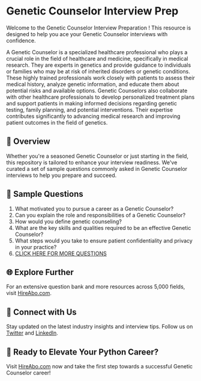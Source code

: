 # Genetic Counselor Interview Prep

Welcome to the Genetic Counselor Interview Preparation ! This resource is designed to help you ace your Genetic Counselor interviews with confidence.

A Genetic Counselor is a specialized healthcare professional who plays a crucial role in the field of healthcare and medicine, specifically in medical research. They are experts in genetics and provide guidance to individuals or families who may be at risk of inherited disorders or genetic conditions. These highly trained professionals work closely with patients to assess their medical history, analyze genetic information, and educate them about potential risks and available options. Genetic Counselors also collaborate with other healthcare professionals to develop personalized treatment plans and support patients in making informed decisions regarding genetic testing, family planning, and potential interventions. Their expertise contributes significantly to advancing medical research and improving patient outcomes in the field of genetics.

## 🚀 Overview

Whether you're a seasoned Genetic Counselor or just starting in the field, this repository is tailored to enhance your interview readiness. We've curated a set of sample questions commonly asked in Genetic Counselor interviews to help you prepare and succeed.

## 📝 Sample Questions

1. What motivated you to pursue a career as a Genetic Counselor?
2. Can you explain the role and responsibilities of a Genetic Counselor?
3. How would you define genetic counseling?
4. What are the key skills and qualities required to be an effective Genetic Counselor?
5. What steps would you take to ensure patient confidentiality and privacy in your practice?
6. [CLICK HERE FOR MORE QUESTIONS](https://hireabo.com/job/2_3_23/Genetic%20Counselor)

## 🌐 Explore Further

For an extensive question bank and more resources across 5,000 fields, visit [HireAbo.com](https://www.hireabo.com).

## 📱 Connect with Us

Stay updated on the latest industry insights and interview tips. Follow us on [Twitter](https://twitter.com/hireabo) and [LinkedIn](https://www.linkedin.com/in/hire-abo-3609972a8/).

## 🚀 Ready to Elevate Your Python Career?

Visit [HireAbo.com](https://www.hireabo.com) now and take the first step towards a successful Genetic Counselor career!